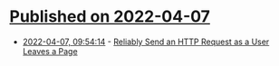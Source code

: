 # [Published on 2022-04-07](index.md)

* [2022-04-07, 09:54:14](https://news.ycombinator.com/item?id=30942555) - [Reliably Send an HTTP Request as a User Leaves a Page](https://css-tricks.com/send-an-http-request-on-page-exit/)
